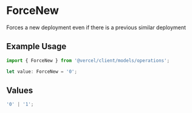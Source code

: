 # ForceNew

Forces a new deployment even if there is a previous similar deployment

## Example Usage

```typescript
import { ForceNew } from '@vercel/client/models/operations';

let value: ForceNew = '0';
```

## Values

```typescript
'0' | '1';
```
